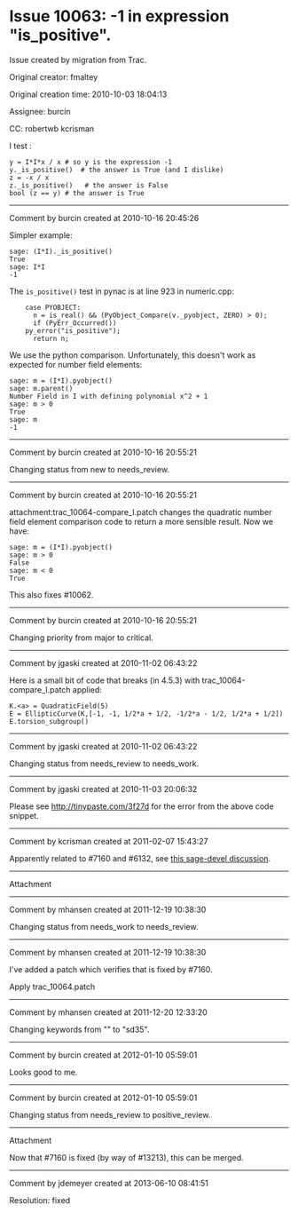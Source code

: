 # Issue 10063: -1 in expression "is_positive".

Issue created by migration from Trac.

Original creator: fmaltey

Original creation time: 2010-10-03 18:04:13

Assignee: burcin

CC:  robertwb kcrisman

I test :


```
y = I*I*x / x # so y is the expression -1
y._is_positive()  # the answer is True (and I dislike)
z = -x / x 
z._is_positive()   # the answer is False 
bool (z == y) # the answer is True
```



---

Comment by burcin created at 2010-10-16 20:45:26

Simpler example:


```
sage: (I*I)._is_positive()
True
sage: I*I
-1
```


The `is_positive()` test in pynac is at line 923 in numeric.cpp:


```
    case PYOBJECT:
      n = is_real() && (PyObject_Compare(v._pyobject, ZERO) > 0);
      if (PyErr_Occurred()) 
	py_error("is_positive");
      return n;
```


We use the python comparison. Unfortunately, this doesn't work as expected for number field elements:


```
sage: m = (I*I).pyobject()
sage: m.parent()
Number Field in I with defining polynomial x^2 + 1
sage: m > 0
True
sage: m
-1
```



---

Comment by burcin created at 2010-10-16 20:55:21

Changing status from new to needs_review.


---

Comment by burcin created at 2010-10-16 20:55:21

attachment:trac_10064-compare_I.patch changes the quadratic number field element comparison code to return a more sensible result. Now we have:


```
sage: m = (I*I).pyobject()
sage: m > 0
False
sage: m < 0
True
```


This also fixes #10062.


---

Comment by burcin created at 2010-10-16 20:55:21

Changing priority from major to critical.


---

Comment by jgaski created at 2010-11-02 06:43:22

Here is a small bit of code that breaks (in 4.5.3) with trac_10064-compare_I.patch applied:


```
K.<a> = QuadraticField(5)
E = EllipticCurve(K,[-1, -1, 1/2*a + 1/2, -1/2*a - 1/2, 1/2*a + 1/2])
E.torsion_subgroup()
```



---

Comment by jgaski created at 2010-11-02 06:43:22

Changing status from needs_review to needs_work.


---

Comment by jgaski created at 2010-11-03 20:06:32

Please see http://tinypaste.com/3f27d for the error from the above code snippet.


---

Comment by kcrisman created at 2011-02-07 15:43:27

Apparently related to #7160 and #6132, see [this sage-devel discussion](http://groups.google.com/group/sage-support/browse_thread/thread/28bbd04a78dadb57/01168722573ff736).


---

Attachment


---

Comment by mhansen created at 2011-12-19 10:38:30

Changing status from needs_work to needs_review.


---

Comment by mhansen created at 2011-12-19 10:38:30

I've added a patch which verifies that is fixed by #7160.

Apply trac_10064.patch


---

Comment by mhansen created at 2011-12-20 12:33:20

Changing keywords from "" to "sd35".


---

Comment by burcin created at 2012-01-10 05:59:01

Looks good to me.


---

Comment by burcin created at 2012-01-10 05:59:01

Changing status from needs_review to positive_review.


---

Attachment

Now that #7160 is fixed (by way of #13213), this can be merged.


---

Comment by jdemeyer created at 2013-06-10 08:41:51

Resolution: fixed
